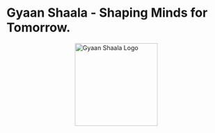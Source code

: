 # Gyaan Shaala - Shaping Minds for Tomorrow.
<a href="#" style="display: flex; justify-content: center; align-items: center;">
  <img class="logo" 
       src="https://i.ibb.co/tPkg3KLk/Gyaan-Shaala.png" 
       alt="Gyaan Shaala Logo" 
       style="height: 190px; width: auto;" />
</a>


